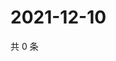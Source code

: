 # 2021-12-10

共 0 条

<!-- BEGIN WEIBO -->
<!-- 最后更新时间 Fri Dec 10 2021 04:16:08 GMT+0800 (China Standard Time) -->

<!-- END WEIBO -->
